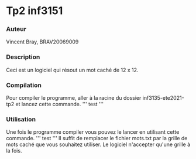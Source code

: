 # Tp2 inf3151


### Auteur
Vincent Bray, BRAV20069009


### Description
Ceci est un logiciel qui résout un mot caché de 12 x 12.


### Compilation
Pour compiler le programme, aller à la racine du dossier inf3135-ete2021-tp2 et lancez cette commande.
'''
test
'''

### Utilisation
Une fois le programme compiler vous pouvez le lancer en utilisant cette commande.
'''
test
'''
Il suffit de remplacer le fichier mots.txt par la grille de mots caché que vous souhaitez utiliser.
Le logiciel n'accepter qu'une grille à la fois.

